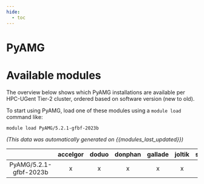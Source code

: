 ```yaml
---
hide:
  - toc
---
```


PyAMG
=====

# Available modules


The overview below shows which PyAMG installations are available per HPC-UGent Tier-2 cluster, ordered based on software version (new to old).

To start using PyAMG, load one of these modules using a `module load` command like:

```shell
module load PyAMG/5.2.1-gfbf-2023b
```

*(This data was automatically generated on {{modules_last_updated}})*  

| |accelgor|doduo|donphan|gallade|joltik|shinx|
| :---: | :---: | :---: | :---: | :---: | :---: | :---: |
|PyAMG/5.2.1-gfbf-2023b|x|x|x|x|x|x|
